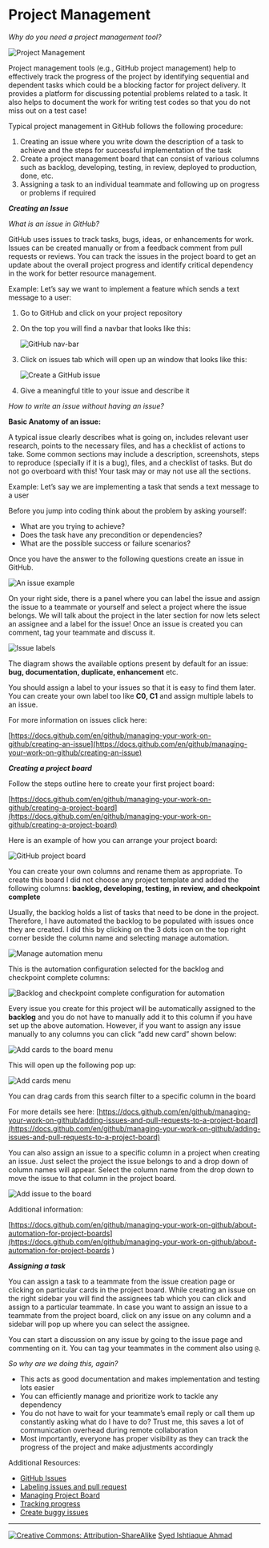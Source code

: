 # Project Management

_Why do you need a project management tool?_

![Project Management](./images/scott-adam.gif)

Project management tools (e.g., GitHub project management) help to effectively track the progress of the project by 
identifying sequential and dependent tasks which could be a blocking factor for project delivery. It provides a 
platform for discussing potential problems related to a task. It also helps to document the work for writing test 
codes so that you do not miss out on a test case!

Typical project management in GitHub follows the following procedure:

1. Creating an issue where you write down the description of a task to achieve and the steps for successful 
implementation of the task
2. Create a project management board that can consist of various columns such as backlog, developing, testing, 
in review, deployed to production, done, etc.
3. Assigning a task to an individual teammate and following up on progress or problems if required

**_Creating an Issue_**

_What is an issue in GitHub?_ 

GitHub uses issues to track tasks, bugs, ideas, or enhancements for work. Issues can be created manually or from a 
feedback comment from pull requests or reviews. You can track the issues in the project board to get an update about 
the overall project progress and identify critical dependency in the work for better resource management.

Example: Let’s say we want to implement a feature which sends a text message to a user:

1. Go to GitHub and click on your project repository

2. On the top you will find a navbar that looks like this:

    ![GitHub nav-bar](./images/github_navbar.png)

3. Click on issues tab which will open up an window that looks like this:

    ![Create a GitHub issue](./images/create_issue.png)
4. Give a meaningful title to your issue and describe it

_How to write an issue without having an issue?_

**Basic Anatomy of an issue:**

A typical issue clearly describes what is going on, includes relevant user research, points to the necessary files, 
and has a checklist of actions to take. Some common sections may include a description, screenshots, steps to 
reproduce (specially if it is a bug), files, and a checklist of tasks. But do not go overboard with this! Your 
task may or may not use all the sections.

Example: Let’s say we are implementing a task that sends a text message to a user

Before you jump into coding think about the problem by asking yourself:

- What are you trying to achieve?
- Does the task have any precondition or dependencies?
- What are the possible success or failure scenarios?

Once you have the answer to the following questions create an issue in GitHub.

![An issue example](./images/issue_example.png)

On your right side, there is a panel where you can label the issue and assign the issue to a teammate or yourself 
and select a project where the issue belongs. We will talk about the project in the later section for now lets 
select an assignee and a label for the issue! Once an issue is created you can comment, tag your teammate and discuss it.

![Issue labels](./images/issue_labels.png)

The diagram shows the available options present by default for an issue: **bug, documentation, duplicate, enhancement** etc.

You should assign a label to your issues so that it is easy to find them later. You can create your own label too like 
**C0, C1** and assign multiple labels to an issue.

For more information on issues click here:

[https://docs.github.com/en/github/managing-your-work-on-github/creating-an-issue](https://docs.github.com/en/github/managing-your-work-on-github/creating-an-issue)

**_Creating a project board_**

Follow the steps outline here to create your first project board: 

[https://docs.github.com/en/github/managing-your-work-on-github/creating-a-project-board](https://docs.github.com/en/github/managing-your-work-on-github/creating-a-project-board)

Here is an example of how you can arrange your project board:

![GitHub project board](./images/project_board.png)

You can create your own columns and rename them as appropriate. 
To create this board I did not choose any project template and added the following columns: 
**backlog, developing, testing, in review, and checkpoint complete**

Usually, the backlog holds a list of tasks that need to be done in the project. Therefore, I have automated the 
backlog to be populated with issues once they are created. I did this by clicking on the 3 dots icon on the top right 
corner beside the column name and selecting manage automation.

![Manage automation menu](./images/automation_menu.png)

This is the automation configuration selected for the backlog and checkpoint complete columns:

![Backlog and checkpoint complete configuration for automation](./images/automation_config.png)

Every issue you create for this project will be automatically assigned to the **backlog** and you do not have to manually 
add it to this column if you have set up the above automation. However, if you want to assign any issue manually to 
any columns you can click “add new card” shown below:

![Add cards to the board menu](./images/add_cards.png)

This will open up the following pop up:

![Add cards menu](./images/add_cards_menu.png)

You can drag cards from this search filter to a specific column in the board

For more details see here: 
[https://docs.github.com/en/github/managing-your-work-on-github/adding-issues-and-pull-requests-to-a-project-board](https://docs.github.com/en/github/managing-your-work-on-github/adding-issues-and-pull-requests-to-a-project-board) 

You can also assign an issue to a specific column in a project when creating an issue. 
Just select the project the issue belongs to and a drop down of column names will appear. 
Select the column name from the drop down to move the issue to that column in the project board.

![Add issue to the board](./images/assign_issues_to_board.png)

Additional information:

[https://docs.github.com/en/github/managing-your-work-on-github/about-automation-for-project-boards](https://docs.github.com/en/github/managing-your-work-on-github/about-automation-for-project-boards ) 

**_Assigning a task_**

You can assign a task to a teammate from the issue creation page or clicking on particular cards in the project board. 
While creating an issue on the right sidebar you will find the assignees tab which you can click and assign to 
a particular teammate. In case you want to assign an issue to a teammate from the project board, click on any 
issue on any column and a sidebar will pop up where you can select the assignee.

You can start a discussion on any issue by going to the issue page and commenting on it. You can tag your 
teammates in the comment also using `@`.

_So why are we doing this, again?_ 

- This acts as good documentation and makes implementation and testing lots easier
- You can efficiently manage and prioritize work to tackle any dependency
- You do not have to wait for your teammate’s email reply or call them up constantly asking what do I have to do? 
Trust me, this saves a lot of communication overhead during remote collaboration
- Most importantly, everyone has proper visibility as they can track the progress of the project and 
make adjustments accordingly

Additional Resources: 

- [GitHub Issues](https://docs.github.com/en/github/managing-your-work-on-github/managing-your-work-with-issues) 
- [Labeling issues and pull request](https://docs.github.com/en/github/managing-your-work-on-github/labeling-issues-and-pull-requests) 
- [Managing Project Board](https://docs.github.com/en/github/managing-your-work-on-github/managing-project-boards)
- [Tracking progress](https://docs.github.com/en/github/managing-your-work-on-github/tracking-the-progress-of-your-work-with-project-boards)
- [Create buggy issues](https://help.testlio.com/en/articles/113252-what-does-a-good-bug-report-look-like)


---
[![](../readings/figures/CCSA.png "Creative Commons: Attribution-ShareAlike")](https://creativecommons.org/licenses/by-sa/3.0/) [Syed Ishtiaque Ahmad](https://github.com/ishtiaque05)

